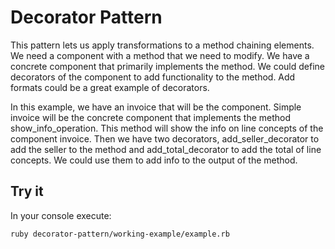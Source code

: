 # Decorator Pattern

This pattern lets us apply transformations to a method chaining elements. We need a component with a method that we need to modify. We have a concrete component that primarily implements the method. We could define decorators of the component to add functionality to the method. Add formats could be a great example of decorators.

In this example, we have an invoice that will be the component. Simple invoice will be the concrete component that implements the method show_info_operation. This method will show the info on line concepts of the component invoice. Then we have two decorators, add_seller_decorator to add the seller to the method and add_total_decorator to add the total of line concepts. We could use them to add info to the output of the method.

## Try it

In your console execute:
```bash
ruby decorator-pattern/working-example/example.rb
```